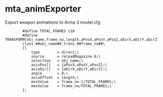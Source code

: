 # mta_animExporter
Export weapon animations to Arma 3 model.cfg

			#define TOTAL_FRAMES 110
			#define TRANSFORM(obj_name,frame_no,length,aPosX,aPosY,aPosZ,aDirX,aDirY,aDirZ)\
			class ##obj_name##_trans_##frame_no##\
			{\
				type		= direct;\
				source		= reloadMagazine.0;\
				selection	= obj_name;\
				axisPos[]	= {aPosX,aPosY,aPosZ};\
				axisDir[]	= {aDirX,aDirY,aDirZ};\
				angle		= 0;\
				axisOffset	= length;\
				minValue	= frame_no-1/TOTAL_FRAMES;\
				maxValue	= frame_no/TOTAL_FRAMES;\
			};
